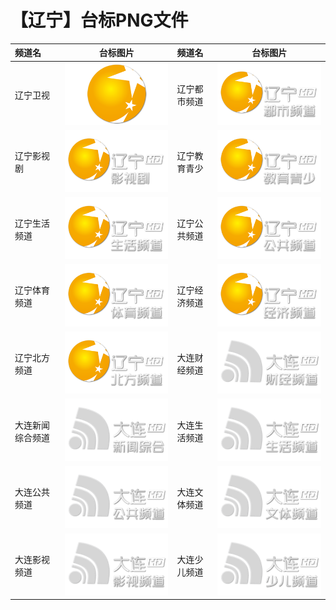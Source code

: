 # 【辽宁】台标PNG文件
|频道名|台标图片|频道名|台标图片|
|:---|:---:|:---|:---:|
|辽宁卫视|<img src="https://raw.githubusercontent.com/liuyilong80880/tvlog/main/img/Liaoning.png">|辽宁都市频道|<img src="https://raw.githubusercontent.com/liuyilong80880/tvlog/main/img/Liaoning1.png">|
|辽宁影视剧|<img src="https://raw.githubusercontent.com/liuyilong80880/tvlog/main/img/Liaoning2.png">|辽宁教育青少|<img src="https://raw.githubusercontent.com/liuyilong80880/tvlog/main/img/Liaoning3.png">|
|辽宁生活频道|<img src="https://raw.githubusercontent.com/liuyilong80880/tvlog/main/img/Liaoning4.png">|辽宁公共频道|<img src="https://raw.githubusercontent.com/liuyilong80880/tvlog/main/img/Liaoning5.png">|
|辽宁体育频道|<img src="https://raw.githubusercontent.com/liuyilong80880/tvlog/main/img/Liaoning6.png">|辽宁经济频道|<img src="https://raw.githubusercontent.com/liuyilong80880/tvlog/main/img/Liaoning7.png">|
|辽宁北方频道|<img src="https://raw.githubusercontent.com/liuyilong80880/tvlog/main/img/Liaoning8.png">|大连财经频道|<img src="https://raw.githubusercontent.com/liuyilong80880/tvlog/main/img/Dalian7.png">|
|大连新闻综合频道|<img src="https://raw.githubusercontent.com/liuyilong80880/tvlog/main/img/Dalian1.png">|大连生活频道|<img src="https://raw.githubusercontent.com/liuyilong80880/tvlog/main/img/Dalian2.png">|
|大连公共频道|<img src="https://raw.githubusercontent.com/liuyilong80880/tvlog/main/img/Dalian3.png">|大连文体频道|<img src="https://raw.githubusercontent.com/liuyilong80880/tvlog/main/img/Dalian4.png">|
|大连影视频道|<img src="https://raw.githubusercontent.com/liuyilong80880/tvlog/main/img/Dalian5.png">|大连少儿频道|<img src="https://raw.githubusercontent.com/liuyilong80880/tvlog/main/img/Dalian6.png">|
